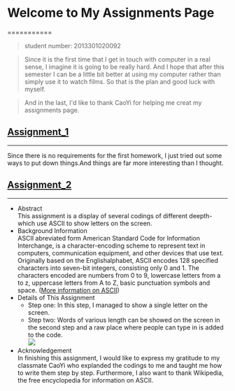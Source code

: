 # Welcome to My Assignments Page
===========
>student number: 2013301020092<br>


>Since it is the first time that I get in touch with computer in a real sense, I imagine it is going to be really hard.
And I hope that after this semester I can be a little bit better at using my computer rather than simply use it to watch films. 
So that is the plan and good luck with myself.<br>


>And in the last, I'd like to thank CaoYi for helping me creat my assignments page.


## [Assignment_1](https://github.com/ChenXi19/hello-world/blob/master/README.md)
---
Since there is no requirements for the first homework, I just tried out some ways to put down things.And things are far
more interesting than I thought.

## [Assignment_2](https://github.com/ChenXi19/computational_physics_assignments_2013301020092/blob/master/2.1.py)
---
* Abstract <br>
This assignment is a display of several codings of different deepth-which use ASCII to show letters on the screen.
* Background Information <br>
ASCII abreviated form American Standard Code for Information Interchange, is a character-encoding scheme to represent text in computers, communication equipment, and other devices that use text. Originally based on the Englishalphabet, ASCII encodes 128 specified characters into seven-bit integers, consisting only 0 and 1. The characters encoded are numbers from 0 to 9, lowercase letters from a to z, uppercase letters from A to Z, basic punctuation symbols and space. ([More information on ASCII](https://en.wikipedia.org/wiki/ASCII))
* Details of This Assignment <br>
  * Step one: In this step, I managed to show a single letter on the screen.
  * Step two: Words of various length can be showed on the screen in the second step and a raw place where people can type in is added to the code. <br>
![](https://github.com/ChenXi19/computational_physics_assignments_2013301020092/raw/blob/master/2.png)
* Acknowledgement <br>
In finishing this assignment, I would like to express my gratitude to my classmate CaoYi who explanded the codings to me and taught me how to write them step by step. Furthermore, I also want to thank Wikipedia, the free encyclopedia for information on ASCII.
